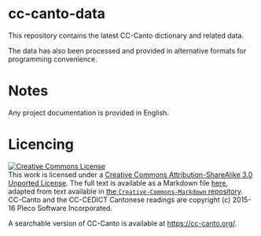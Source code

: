 # cc-canto-data

This repository contains the latest CC-Canto dictionary and related data.

The data has also been processed and provided in alternative formats for programming convenience.

# Notes

Any project documentation is provided in English.

# Licencing

[![Creative Commons License](https://i.creativecommons.org/l/by-sa/3.0/88x31.png)](http://creativecommons.org/licenses/by-sa/3.0/)  
This work is licensed under a [Creative Commons Attribution-ShareAlike 3.0 Unported License](http://creativecommons.org/licenses/by-sa/3.0/).
The full text is available as a Markdown file [here](LICENSE.md), adapted from text available in [the `Creative-Commons-Markdown` repository](https://github.com/amadeusine/Creative-Commons-Markdown).
CC-Canto and the CC-CEDICT Cantonese readings are copyright (c) 2015-16 Pleco Software Incorporated.


A searchable version of CC-Canto is available at https://cc-canto.org/.
